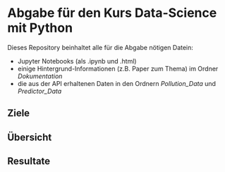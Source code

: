 # Abgabe für den Kurs Data-Science mit Python

Dieses Repository beinhaltet alle für die Abgabe nötigen Datein:  
 - Jupyter Notebooks (als .ipynb und .html)
 - einige Hintergrund-Informationen (z.B. Paper zum Thema) im Ordner *Dokumentation*
 - die aus der API erhaltenen Daten in den Ordnern *Pollution_Data* und *Predictor_Data* 

## Ziele 

## Übersicht 

## Resultate